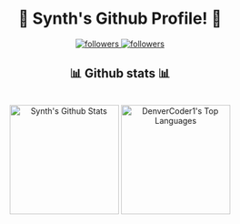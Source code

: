 <h1 align="center">
   👋 Synth's Github Profile! 👋
</h1>

<p align="center">
<a href="https://github.com/synthofficial" title="Follow me on Github!">
    <img alt="followers" title="followers" src="https://img.shields.io/github/followers/synthofficial?color=236ad3&labelColor=1155ba&style=for-the-badge&logo=github&label=Follow"/>
</a>
  <a href="https://twitter.com/DenverCoder1">
    <img alt="followers" title="Follow me on Twitter" src="https://img.shields.io/twitter/follow/SynthZM?color=55960c&labelColor=488207&label=Follow&logo=twitter&logoColor=white&style=for-the-badge"/>
</a>
</p>

##

<h2 align="center">
    📊 Github stats 📊
</h2>

<p align="center">
<!-- https://github.com/anuraghazra/github-readme-stats -->
  <br/>
    <a href="https://github.com/anuraghazra/github-readme-stats"><img alt="Synth's Github Stats" src="https://denvercoder1-github-readme-stats.vercel.app/api/?username=synthofficial&show_icons=true&count_private=true&theme=react&hide_border=true&bg_color=1F222E&title_color=F85D7F&icon_color=F8D866" height="192px"/></a>
  <a href="https://github.com/anuraghazra/github-readme-stats"><img alt="DenverCoder1's Top Languages" src="https://github-readme-stats.vercel.app/api/top-langs/?username=synthofficial&langs_count=8&layout=compact&theme=react&hide_border=true&bg_color=1F222E&title_color=F85D7F&icon_color=F8D866" height="192px"/></a>
</p>